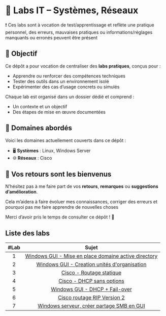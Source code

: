 # 🧪 Labs IT – Systèmes, Réseaux

❗ Ces labs sont à vocation de test/apprentissage et reflète une pratique personnel, des erreurs, mauvaises pratiques ou informations/réglages manquants ou erronés peuvent être présent

## 🎯 Objectif

Ce dépôt a pour vocation de centraliser des **labs pratiques**, conçus pour :

- Apprendre ou renforcer des compétences techniques
- Tester des outils dans un environnement isolé
- Expérimenter des cas d’usage concrets ou simulés

Chaque lab est organisé dans un dossier dédié et comprend :

- Un contexte et un objectif
- Des étapes de mise en œuvre documentées

## 🧰 Domaines abordés

Voici les domaines actuellement couverts dans ce dépôt :

- 🖥️ **Systèmes** : Linux, Windows Server
- 🌐 **Réseaux** : Cisco

## 📣 Vos retours sont les bienvenus

N’hésitez pas à me faire part de vos **retours**, **remarques** ou **suggestions d’amélioration**.

Cela m’aidera à faire évoluer mes connaissances, corriger des erreurs et pourquoi pas me faire apprendre de nouvelles choses

Merci d’avoir pris le temps de consulter ce dépôt ! 🚀

## Liste des labs

|#Lab|Sujet|
|:-:|:-:|
|1|[Windows GUI - Mise en place domaine active directory](./Windows/creation%20active%20directory/README.md)|
|2|[Windows GUI - Creation unités d'organisation](./Windows/creation%20OU/README.md)|
|3|[Cisco - Routage statique](./Cisco/Routage%20statique/README.md)|
|4|[Cisco - DHCP sans options](./Cisco/DHCP/README.md)|
|5|[Windows GUI - DHCP + Fail-over](./Windows/dhcp+failover/README.md)|
|6|[Cisco routage RIP Version 2](./Cisco/Routage%20RIP%20v2/README.md)|
|7|[Windows serveur, créer partage SMB en GUI](./Windows%20GUI/Partage%20SMB%20GUI/README.md)|
